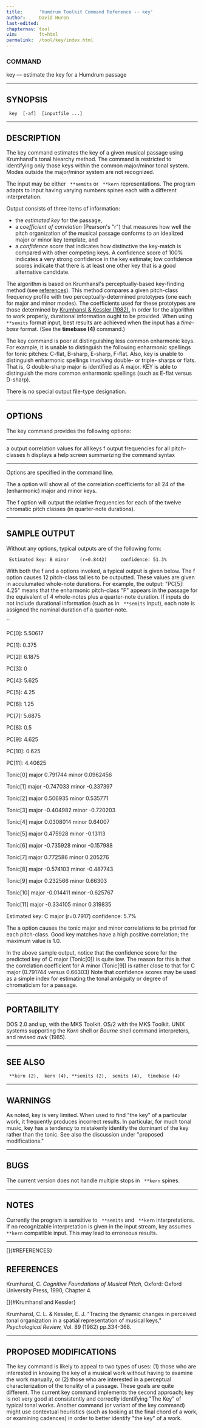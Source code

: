 ```yaml
---
title:		'Humdrum Toolkit Command Reference -- key'
author:		David Huron
last-edited:
chapternav:	tool
vim:		ft=html
permalink:	/tool/key/index.html
---
```



### COMMAND

<span class="tool">key</span> &mdash; estimate the key for a Humdrum passage

------------------------------------------------------------------------

## SYNOPSIS ##

` key  [-af]  [inputfile ...]`

------------------------------------------------------------------------

## DESCRIPTION ##

The <span class="tool">key</span> command estimates the key of a given musical passage using
Krumhansl's tonal hiearchy method. The command is restricted to
identifying only those keys within the common major/minor tonal system.
Modes outside the major/minor system are not recognized.

The input may be either ` **semits` or ` **kern` representations. The
program adapts to input having varying numbers spines each with a
different interpretation.

Output consists of three items of information:

-   the *estimated key* for the passage,
-   a *coefficient of correlation* (Pearson's \"r\") that measures how
    well the pitch organization of the musical passage conforms to an
    idealized major or minor key template, and
-   a *confidence score* that indicates how distinctive the key-match is
    compared with other competing keys. A confidence score of 100%
    indicates a very strong confidence in the key estimate; low
    confidence scores indicate that there is at least one other key that
    is a good alternative candidate.

The algorithm is based on Krumhansl's perceptually-based key-finding
method (see [references](#REFERENCES)). This method compares a given
pitch-class frequency profile with two perceptually-determined
prototypes (one each for major and minor modes). The coefficients used
for these prototypes are those determined by [Krumhansl & Kessler
(1982).](#Krumhansl%20and%20Kessler) In order for the algorithm to work
properly, durational information ought to be provided. When using
` **semits` format input, best results are achieved when the input has a
*time-base* format. (See the **timebase (4)** command.)

The <span class="tool">key</span> command is poor at distinguishing less common enharmonic
keys. For example, it is unable to distinguish the following enharmonic
spellings for tonic pitches: C-flat, B-sharp, E-sharp, F-flat. Also,
<span class="tool">key</span> is unable to distinguish enharmonic spellings involving double-
or triple- sharps or flats. That is, G double-sharp major is identified
as A major. KEY is able to distinguish the more common enharmonic
spellings (such as E-flat versus D-sharp).

There is no special output file-type designation.

------------------------------------------------------------------------

## OPTIONS ##

The <span class="tool">key</span> command provides the following options:

-------- -------------------------------------------------------
<span class="option">a</span>   output correlation values for all keys
<span class="option">f</span>   output frequencies for all pitch-classes
<span class="option">h</span>   displays a help screen summarizing the command syntax
-------- -------------------------------------------------------

Options are specified in the command line.

The <span class="option">a</span> option will show all of the correlation coefficients for all
24 of the (enharmonic) major and minor keys.

The <span class="option">f</span> option will output the relative frequencies for each of the
twelve chromatic pitch classes (in quarter-note durations).

------------------------------------------------------------------------

## SAMPLE OUTPUT ##

Without any options, typical outputs are of the following form:

` Estimated key: B minor    (r=0.8442)     confidence: 51.3%`

With both the <span class="option">f</span> and <span class="option">a</span> options invoked, a typical output is
given below. The <span class="option">f</span> option causes 12 pitch-class tallies to be
outputted. These values are given in acculumated whole-note durations.
For example, the output: \"PC\[5\]: 4.25\" means that the enharmonic
pitch-class \"F\" appears in the passage for the equivalent of 4
whole-notes plus a quarter-note duration. If inputs do not include
durational information (such as in ` **semits` input), each note is
assigned the nominal duration of a quarter-note.

``

PC\[0\]: 5.50617

PC\[1\]: 0.375

PC\[2\]: 6.1875

PC\[3\]: 0

PC\[4\]: 5.625

PC\[5\]: 4.25

PC\[6\]: 1.25

PC\[7\]: 5.6875

PC\[8\]: 0.5

PC\[9\]: 4.625

PC\[10\]: 0.625

PC\[11\]: 4.40625

Tonic\[0\] major 0.791744 minor 0.0962456

Tonic\[1\] major -0.747033 minor -0.337397

Tonic\[2\] major 0.506935 minor 0.535771

Tonic\[3\] major -0.404982 minor -0.720203

Tonic\[4\] major 0.0308014 minor 0.64007

Tonic\[5\] major 0.475928 minor -0.13113

Tonic\[6\] major -0.735928 minor -0.157988

Tonic\[7\] major 0.772586 minor 0.205276

Tonic\[8\] major -0.574103 minor -0.487743

Tonic\[9\] major 0.232566 minor 0.66303

Tonic\[10\] major -0.014411 minor -0.625767

Tonic\[11\] major -0.334105 minor 0.319835

Estimated key: C major (r=0.7917) confidence: 5.7%

The <span class="option">a</span> option causes the tonic major and minor correlations to be
printed for each pitch-class. Good key matches have a high positive
correlation; the maximum value is 1.0.

In the above sample output, notice that the confidence score for the
predicted key of C major (Tonic\[0\]) is quite low. The reason for this
is that the correlation coefficient for A minor (Tonic\[9\]) is rather
close to that for C major (0.791744 versus 0.66303) Note that confidence
scores may be used as a simple index for estimating the tonal ambiguity
or degree of chromaticism for a passage.

------------------------------------------------------------------------

## PORTABILITY ##

DOS 2.0 and up, with the MKS Toolkit. OS/2 with the MKS Toolkit. UNIX
systems supporting the *Korn* shell or *Bourne* shell command
interpreters, and revised *awk* (1985).

------------------------------------------------------------------------

## SEE ALSO ##

` **kern (2),  kern (4), **semits (2),  semits (4),  timebase (4)`

------------------------------------------------------------------------

## WARNINGS ##

As noted, <span class="tool">key</span> is very limited. When used to find \"the key\" of a
particular work, it frequently produces incorrect results. In
particular, for much tonal music, <span class="tool">key</span> has a tendency to mistakenly
identify the dominant of the key rather than the tonic. See also the
discussion under \"proposed modifications.\"

------------------------------------------------------------------------

## BUGS ##

The current version does not handle multiple stops in ` **kern` spines.

------------------------------------------------------------------------

## NOTES ##

Currently the program is sensitive to ` **semits` and ` **kern`
interpretations. If no recognizable interpretation is given in the input
stream, <span class="tool">key</span> assumes ` **kern` compatible input. This may lead to
erroneous results.

------------------------------------------------------------------------

[]{#REFERENCES}

## REFERENCES ##

Krumhansl, C. *Cognitive Foundations of Musical Pitch,* Oxford: Oxford
University Press, 1990, Chapter 4.

[]{#Krumhansl and Kessler}

Krumhansl, C. L. & Kessler, E. J. \"Tracing the dynamic changes in
perceived tonal organization in a spatial representation of musical
keys,\" *Psychological Review,* Vol. 89 (1982) pp.334-368.

------------------------------------------------------------------------

## PROPOSED MODIFICATIONS ##

The <span class="tool">key</span> command is likely to appeal to two types of uses: (1) those
who are interested in knowing the key of a musical work without having
to examine the work manually, or (2) those who are interested in a
perceptual characterization of the tonality of a passage. These goals
are quite different. The current <span class="tool">key</span> command implements the second
approach; <span class="tool">key</span> is not very good at consistently and correctly
identifying \"The Key\" of typical tonal works. Another command (or
variant of the <span class="tool">key</span> command) might use contextual heuristics (such as
looking at the final chord of a work, or examining cadences) in order to
better identify \"the key\" of a work.



